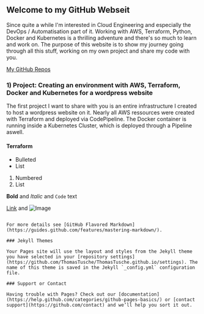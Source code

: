

## Welcome to my GitHub Webseit

Since quite a while I'm interested in Cloud Engineering and especially the DevOps / Automatisation part of it. Working with AWS, Terraform, Python, Docker and Kubernetes is a thrilling adventure and there's so much to learn and work on. The purpose of this website is to show my journey going through all this stuff, working on my own project and share my code with you.   

[My GitHub Repos](https://github.com/ThomasTusche?tab=repositories)



### 1) Project: Creating an environment with AWS, Terraform, Docker and Kubernetes for a wordpress website

The first project I want to share with you is an entire infrastructure I created to host a wordpress website on it. 
Nearly all AWS ressources were created with Terraform and deployed via CodePipeline. The Docker container is running
inside a Kubernetes Cluster, which is deployed through a Pipeline aswell.

#### Terraform 


- Bulleted
- List

1. Numbered
2. List

**Bold** and _Italic_ and `Code` text

[Link](url) and ![Image](src)
```

For more details see [GitHub Flavored Markdown](https://guides.github.com/features/mastering-markdown/).

### Jekyll Themes

Your Pages site will use the layout and styles from the Jekyll theme you have selected in your [repository settings](https://github.com/ThomasTusche/ThomasTusche.github.io/settings). The name of this theme is saved in the Jekyll `_config.yml` configuration file.

### Support or Contact

Having trouble with Pages? Check out our [documentation](https://help.github.com/categories/github-pages-basics/) or [contact support](https://github.com/contact) and we’ll help you sort it out.
